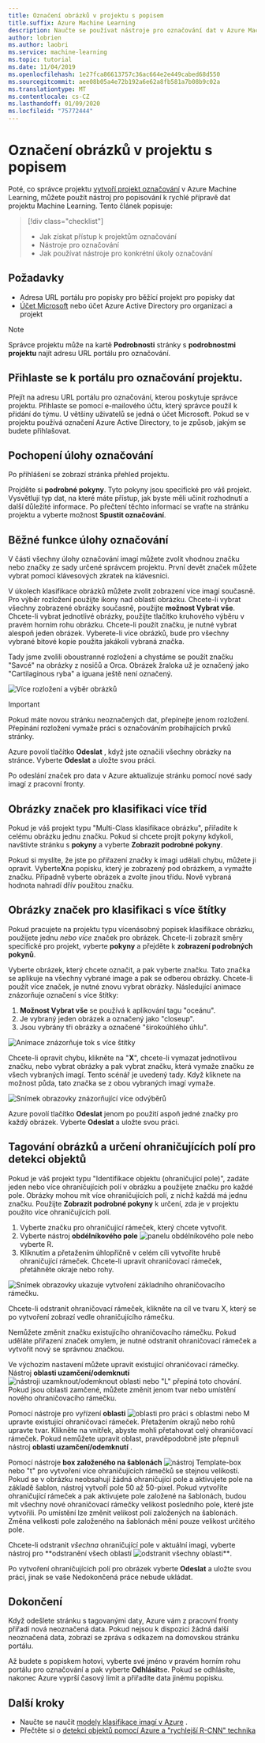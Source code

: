 ```yaml
---
title: Označení obrázků v projektu s popisem
title.suffix: Azure Machine Learning
description: Naučte se používat nástroje pro označování dat v Azure Machine Learning projektu značení.
author: lobrien
ms.author: laobri
ms.service: machine-learning
ms.topic: tutorial
ms.date: 11/04/2019
ms.openlocfilehash: 1e27fca86613757c36ac664e2e449cabed68d550
ms.sourcegitcommit: aee08b05a4e72b192a6e62a8fb581a7b08b9c02a
ms.translationtype: MT
ms.contentlocale: cs-CZ
ms.lasthandoff: 01/09/2020
ms.locfileid: "75772444"
---
```

# <a name="tag-images-in-a-labeling-project"></a>Označení obrázků v projektu s popisem

Poté, co správce projektu [vytvoří projekt označování](https://docs.microsoft.com/azure/machine-learning/how-to-create-labeling-projects#create-a-labeling-project) v Azure Machine Learning, můžete použít nástroj pro popisování k rychlé přípravě dat projektu Machine Learning. Tento článek popisuje:

> [!div class="checklist"]
> * Jak získat přístup k projektům označování
> * Nástroje pro označování
> * Jak používat nástroje pro konkrétní úkoly označování

## <a name="prerequisites"></a>Požadavky

* Adresa URL portálu pro popisky pro běžící projekt pro popisky dat
* [Účet Microsoft](https://account.microsoft.com/account) nebo účet Azure Active Directory pro organizaci a projekt

> [!NOTE]
> Správce projektu může na kartě **Podrobnosti** stránky s **podrobnostmi projektu** najít adresu URL portálu pro označování.

## <a name="sign-in-to-the-projects-labeling-portal"></a>Přihlaste se k portálu pro označování projektu.

Přejít na adresu URL portálu pro označování, kterou poskytuje správce projektu. Přihlaste se pomocí e-mailového účtu, který správce použil k přidání do týmu. U většiny uživatelů se jedná o účet Microsoft. Pokud se v projektu používá označení Azure Active Directory, to je způsob, jakým se budete přihlašovat.

## <a name="understand-the-labeling-task"></a>Pochopení úlohy označování

Po přihlášení se zobrazí stránka přehled projektu.

Projděte si **podrobné pokyny**. Tyto pokyny jsou specifické pro váš projekt. Vysvětlují typ dat, na které máte přístup, jak byste měli učinit rozhodnutí a další důležité informace. Po přečtení těchto informací se vraťte na stránku projektu a vyberte možnost **Spustit označování**.

## <a name="common-features-of-the-labeling-task"></a>Běžné funkce úlohy označování

V části všechny úlohy označování imagí můžete zvolit vhodnou značku nebo značky ze sady určené správcem projektu. První devět značek můžete vybrat pomocí klávesových zkratek na klávesnici.  

V úkolech klasifikace obrázků můžete zvolit zobrazení více imagí současně. Pro výběr rozložení použijte ikony nad oblastí obrázku. Chcete-li vybrat všechny zobrazené obrázky současně, použijte **možnost Vybrat vše**. Chcete-li vybrat jednotlivé obrázky, použijte tlačítko kruhového výběru v pravém horním rohu obrázku. Chcete-li použít značku, je nutné vybrat alespoň jeden obrázek. Vyberete-li více obrázků, bude pro všechny vybrané bitové kopie použita jakákoli vybraná značka.

Tady jsme zvolili oboustranné rozložení a chystáme se použít značku "Savcé" na obrázky z nosičů a Orca. Obrázek žraloka už je označený jako "Cartilaginous ryba" a iguana ještě není označený.

![Více rozložení a výběr obrázků](./media/how-to-label-images/layouts.png)

> [!Important] 
> Pokud máte novou stránku neoznačených dat, přepínejte jenom rozložení. Přepínání rozložení vymaže práci s označováním probíhajících prvků stránky.

Azure povolí tlačítko **Odeslat** , když jste označili všechny obrázky na stránce. Vyberte **Odeslat** a uložte svou práci.

Po odeslání značek pro data v Azure aktualizuje stránku pomocí nové sady imagí z pracovní fronty.

## <a name="tag-images-for-multi-class-classification"></a>Obrázky značek pro klasifikaci více tříd

Pokud je váš projekt typu "Multi-Class klasifikace obrázku", přiřadíte k celému obrázku jednu značku. Pokud si chcete projít pokyny kdykoli, navštivte stránku s **pokyny** a vyberte **Zobrazit podrobné pokyny**.

Pokud si myslíte, že jste po přiřazení značky k imagi udělali chybu, můžete ji opravit. Vyberte**X**na popisku, který je zobrazený pod obrázkem, a vymažte značku. Případně vyberte obrázek a zvolte jinou třídu. Nově vybraná hodnota nahradí dřív použitou značku.

## <a name="tag-images-for-multi-label-classification"></a>Obrázky značek pro klasifikaci s více štítky

Pokud pracujete na projektu typu vícenásobný popisek klasifikace obrázku, použijete jednu *nebo více* značek pro obrázek. Chcete-li zobrazit směry specifické pro projekt, vyberte **pokyny** a přejděte k **zobrazení podrobných pokynů**.

Vyberte obrázek, který chcete označit, a pak vyberte značku. Tato značka se aplikuje na všechny vybrané image a pak se odberou obrázky. Chcete-li použít více značek, je nutné znovu vybrat obrázky. Následující animace znázorňuje označení s více štítky:

1. **Možnost Vybrat vše** se používá k aplikování tagu "oceánu".
1. Je vybraný jeden obrázek a označený jako "closeup".
1. Jsou vybrány tři obrázky a označené "širokoúhlého úhlu".

![Animace znázorňuje tok s více štítky](./media/how-to-label-images/multilabel.gif)

Chcete-li opravit chybu, klikněte na "**X**", chcete-li vymazat jednotlivou značku, nebo vybrat obrázky a pak vybrat značku, která vymaže značku ze všech vybraných imagí. Tento scénář je uvedený tady. Když kliknete na možnost půda, tato značka se z obou vybraných imagí vymaže.

![Snímek obrazovky znázorňující více odvýběrů](./media/how-to-label-images/multiple-deselection.png)

Azure povolí tlačítko **Odeslat** jenom po použití aspoň jedné značky pro každý obrázek. Vyberte **Odeslat** a uložte svou práci.

## <a name="tag-images-and-specify-bounding-boxes-for-object-detection"></a>Tagování obrázků a určení ohraničujících polí pro detekci objektů

Pokud je váš projekt typu "Identifikace objektu (ohraničující pole)", zadáte jeden nebo více ohraničujících polí v obrázku a použijete značku pro každé pole. Obrázky mohou mít více ohraničujících polí, z nichž každá má jednu značku. Použijte **Zobrazit podrobné pokyny** k určení, zda je v projektu použito více ohraničujících polí.

1. Vyberte značku pro ohraničující rámeček, který chcete vytvořit.
1. Vyberte nástroj **obdélníkového pole** ![panelu obdélníkového pole](./media/how-to-label-images/rectangular-box-tool.png) nebo vyberte R.
3. Kliknutím a přetažením úhlopříčně v celém cíli vytvoříte hrubě ohraničující rámeček. Chcete-li upravit ohraničovací rámeček, přetáhněte okraje nebo rohy.

![Snímek obrazovky ukazuje vytvoření základního ohraničovacího rámečku.](./media/how-to-label-images/bounding-box-sequence.png)

Chcete-li odstranit ohraničovací rámeček, klikněte na cíl ve tvaru X, který se po vytvoření zobrazí vedle ohraničujícího rámečku.

Nemůžete změnit značku existujícího ohraničovacího rámečku. Pokud uděláte přiřazení značek omylem, je nutné odstranit ohraničovací rámeček a vytvořit nový se správnou značkou.

Ve výchozím nastavení můžete upravit existující ohraničovací rámečky. Nástroj **oblasti uzamčení/odemknutí** ![nástroji uzamknout/odemknout oblasti](./media/how-to-label-images/lock-bounding-boxes-tool.png) nebo "L" přepíná toto chování. Pokud jsou oblasti zamčené, můžete změnit jenom tvar nebo umístění nového ohraničovacího rámečku.

Pomocí nástroje pro vyřízení **oblasti** ![oblasti pro práci s oblastmi](./media/how-to-label-images/regions-tool.png) nebo M upravte existující ohraničovací rámeček. Přetažením okrajů nebo rohů upravte tvar. Klikněte na vnitřek, abyste mohli přetahovat celý ohraničovací rámeček. Pokud nemůžete upravit oblast, pravděpodobně jste přepnuli nástroj **oblasti uzamčení/odemknutí** .

Pomocí nástroje **box založeného na šablonách** ![nástroj Template-box](./media/how-to-label-images/template-box-tool.png) nebo "t" pro vytvoření více ohraničujících rámečků se stejnou velikostí. Pokud se v obrázku neobsahují žádná ohraničující pole a aktivujete pole na základě šablon, nástroj vytvoří pole 50 až 50-pixel. Pokud vytvoříte ohraničující rámeček a pak aktivujete pole založené na šablonách, budou mít všechny nové ohraničovací rámečky velikost posledního pole, které jste vytvořili. Po umístění lze změnit velikost polí založených na šablonách. Změna velikosti pole založeného na šablonách mění pouze velikost určitého pole.

Chcete-li odstranit *všechna* ohraničující pole v aktuální imagi, vyberte nástroj pro **odstranění všech oblastí ![odstranit všechny oblasti**](./media/how-to-label-images/delete-regions-tool.png).

Po vytvoření ohraničujících polí pro obrázek vyberte **Odeslat** a uložte svou práci, jinak se vaše Nedokončená práce nebude ukládat.

## <a name="finish-up"></a>Dokončení

Když odešlete stránku s tagovanými daty, Azure vám z pracovní fronty přiřadí nová neoznačená data. Pokud nejsou k dispozici žádná další neoznačená data, zobrazí se zpráva s odkazem na domovskou stránku portálu.

Až budete s popiskem hotovi, vyberte své jméno v pravém horním rohu portálu pro označování a pak vyberte **Odhlásit**se. Pokud se odhlásíte, nakonec Azure vyprší časový limit a přiřadíte data jinému popisku.

## <a name="next-steps"></a>Další kroky

* Naučte se naučit [modely klasifikace imagí v Azure](https://docs.microsoft.com/azure/machine-learning/tutorial-train-models-with-aml) .
* Přečtěte si o [detekci objektů pomocí Azure a "rychlejší R-CNN" technika](https://www.microsoft.com/developerblog/2017/10/24/bird-detection-with-azure-ml-workbench/)
